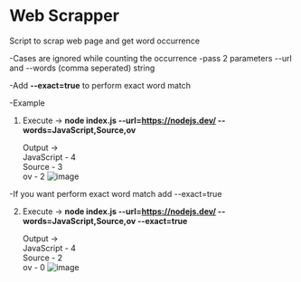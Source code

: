# Web Scrapper
Script to scrap web page and get word occurrence

-Cases are ignored while counting the occurrence
-pass 2 parameters --url and --words (comma seperated) string

-Add **--exact=true** to perform exact word match

-Example 

1. Execute -> **node index.js --url=https://nodejs.dev/ --words=JavaScript,Source,ov**

    Output -> <br />
              JavaScript - 4 <br />
              Source - 3<br />
              ov - 2
              ![image](https://user-images.githubusercontent.com/69476780/148093159-ad7bd567-bf00-44f7-88a4-5ba09a72166c.png)
     


-If you want perform exact word match add --exact=true

2. Execute -> **node index.js --url=https://nodejs.dev/ --words=JavaScript,Source,ov --exact=true** 

    Output -> <br />
              JavaScript - 4<br />
              Source - 2<br />
              ov - 0
              ![image](https://user-images.githubusercontent.com/69476780/148093236-c951f5fc-57f8-4f40-a2f3-56098a456120.png)





